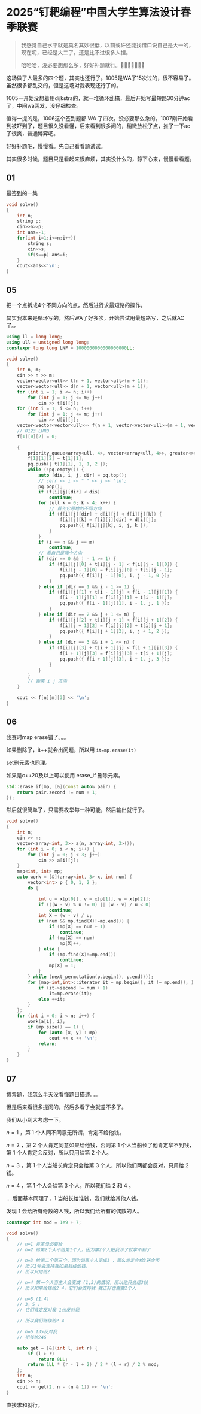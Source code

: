 # 2025“钉耙编程”中国大学生算法设计春季联赛

> 我感觉自己水平就是莫名其妙很低，以前或许还能找借口说自己是大一的，现在呢，已经是大二了。还是比不过很多人捏。
>
> 哈哈哈，没必要想那么多，好好补题就行。🙌🙌😭😭😭🙌🙌

这场做了人最多的四个题，其实也还行了。1005是WA了15次过的，很不容易了。虽然很多都乱交的，但是这场对我表现还行了的。

1005一开始没想着用dijkstra的，就一堆循环乱搞，最后开始写最短路30分钟ac了，中间wa两发，没仔细检查。

值得一提的是，1006这个签到题都 WA 了四次。没必要那么急的。1007刚开始看到被吓到了，题目很久没看懂，后来看到很多问的，稍微放松了点，推了一下ac了很爽，普通博弈吧。

好好补题吧，慢慢看。先自己看看题试试。

其实很多时候，题目只是看起来很麻烦，其实没什么的，静下心来，慢慢看看题。

## 01

最签到的一集

```cpp
void solve()
{
    int n;
    string p;
    cin>>n>>p;
    int ans=-1;
    for(int i=1;i<=n;i++){
        string s;
        cin>>s;
        if(s==p) ans=i;
    }
    cout<<ans<<'\n';
}
```

## 05

把一个点拆成4个不同方向的点，然后进行求最短路的操作。

其实我本来是循环写的，然后WA了好多次，开始尝试用最短路写，之后就AC了。。

```cpp
using ll = long long;
using ull = unsigned long long;
constexpr long long LNF = 1000000000000000000LL;

void solve()
{
    int n, m;
    cin >> n >> m;
    vector<vector<ull>> t(n + 1, vector<ull>(m + 1));
    vector<vector<ull>> d(n + 1, vector<ull>(m + 1));
    for (int i = 1; i <= n; i++)
        for (int j = 1; j <= m; j++)
            cin >> t[i][j];
    for (int i = 1; i <= n; i++)
        for (int j = 1; j <= m; j++)
            cin >> d[i][j];
    vector<vector<vector<ull>>> f(n + 1, vector<vector<ull>>(m + 1, vector<ull>(4, LNF)));
    // 0123 LURD
    f[1][0][2] = 0;

    {
        priority_queue<array<ull, 4>, vector<array<ull, 4>>, greater<>> pq;
        f[1][1][2] = t[1][1];
        pq.push({ t[1][1], 1, 1, 2 });
        while (!pq.empty()) {
            auto [dis, i, j, dir] = pq.top();
            // cerr << i << " " << j << '\n';
            pq.pop();
            if (f[i][j][dir] < dis)
                continue;
            for (ull k = 0; k < 4; k++) {
                // 首先它原地的不同方向
                if (f[i][j][dir] + d[i][j] < f[i][j][k]) {
                    f[i][j][k] = f[i][j][dir] + d[i][j];
                    pq.push({ f[i][j][k], i, j, k });
                }
            }
            if (i == n && j == m)
                continue;
            // 看自己是哪个方向
            if (dir == 0 && j - 1 >= 1) {
                if (f[i][j][0] + t[i][j - 1] < f[i][j - 1][0]) {
                    f[i][j - 1][0] = f[i][j][0] + t[i][j - 1];
                    pq.push({ f[i][j - 1][0], i, j - 1, 0 });
                }
            } else if (dir == 1 && i - 1 >= 1) {
                if (f[i][j][1] + t[i - 1][j] < f[i - 1][j][1]) {
                    f[i - 1][j][1] = f[i][j][1] + t[i - 1][j];
                    pq.push({ f[i - 1][j][1], i - 1, j, 1 });
                }
            } else if (dir == 2 && j + 1 <= m) {
                if (f[i][j][2] + t[i][j + 1] < f[i][j + 1][2]) {
                    f[i][j + 1][2] = f[i][j][2] + t[i][j + 1];
                    pq.push({ f[i][j + 1][2], i, j + 1, 2 });
                }
            } else if (dir == 3 && i + 1 <= n) {
                if (f[i][j][3] + t[i + 1][j] < f[i + 1][j][3]) {
                    f[i + 1][j][3] = f[i][j][3] + t[i + 1][j];
                    pq.push({ f[i + 1][j][3], i + 1, j, 3 });
                }
            }
        }
        // 距离 i j 方向
    }

    cout << f[n][m][3] << '\n';
}
```

## 06

我赛时map erase错了。。。

如果删除了，it++就会出问题，所以用 `it=mp.erase(it)`

set删元素也同理。

如果是c++20及以上可以使用 erase_if 删除元素。

```cpp
std::erase_if(mp, [&](const auto& pair) {
    return pair.second != num + 1;
});
```

然后就很简单了，只需要枚举每一种可能，然后输出就行了。

```cpp
void solve()
{
    int n;
    cin >> n;
    vector<array<int, 3>> a(n, array<int, 3>());
    for (int i = 0; i < n; i++) {
        for (int j = 0; j < 3; j++)
            cin >> a[i][j];
    }
    map<int, int> mp;
    auto work = [&](array<int, 3> x, int num) {
        vector<int> p { 0, 1, 2 };
        do {

            int u = x[p[0]], v = x[p[1]], w = x[p[2]];
            if (((w - v) % u != 0) || (w - v) / u < 0)
                continue;
            int X = (w - v) / u;
            if (num && mp.find(X)!=mp.end()) {
                if (mp[X] == num + 1)
                    continue;
                if (mp[X] == num)
                    mp[X]++;
            } else {
                if (mp.find(X)!=mp.end())
                    continue;
                mp[X] = 1;
            }
        } while (next_permutation(p.begin(), p.end()));
        for (map<int,int>::iterator it = mp.begin(); it != mp.end(); ) {
            if (it->second != num + 1)
                it=mp.erase(it);
            else ++it;
        }
    };
    for (int i = 0; i < n; i++) {
        work(a[i], i);
        if (mp.size() == 1) {
            for (auto [x, y] : mp)
                cout << x << '\n';
            return;
        }
    }
}
```

## 07

博弈题，我怎么半天没看懂题目描述。。。

但是后来看很多提问的，然后多看了会就差不多了。

我们从小到大考虑一下。

$n=1$ ，第 $1$ 个人同不同意无所谓，肯定不给他钱。

$n=2$ ，第 $2$ 个人肯定同意如果给他钱，否则第 $1$ 个人当船长了他肯定拿不到钱，第 $1$ 个人肯定会反对，所以只用给第 $2$ 个人。

$n=3$ ，第 $1$ 个人当船长肯定只会给第 $3$ 个人，所以他们两都会反对，只用给 $2$ 钱。

$n=4$ ，第 $1$ 个人会给第 $3$ 个人，所以我们给 $2$ 和 $4$ 。

... 后面基本同理了，$1$ 当船长给谁钱，我们就给其他人钱。

发现 $1$ 会给所有奇数的人钱，所以我们给所有的偶数的人。

```cpp
constexpr int mod = 1e9 + 7;

void solve()
{
    // n=1 肯定没必要给
    // n=2 给第2个人不给第1个人，因为第2个人把我沙了就拿不到了

    // n=3 给第二个第三个，因为如果主人变成1 ，那么肯定会给3送金币
    // 所以2号会支持我如果我给他钱，
    // 所以只用给2

    // n=4 第一个人当主人会变成 (1,3)的情况，所以他只会给3钱
    // 所以如果给钱给2 4，它们会支持我 我正好也需要2个人

    // n=5 (1,4)
    // 3，5 ，
    // 它们肯定反对我 1也反对我

    // 所以我们继续给2 4

    // n=6 135反对我
    // 把钱给246

    auto get = [&](int l, int r) {
        if (l > r)
            return 0LL;
        return 1LL * (r - l + 2) / 2 * (l + r) / 2 % mod;
    };
    int n;
    cin >> n;
    cout << get(2, n - (n & 1)) << '\n';
}
```

 直接求和就行。